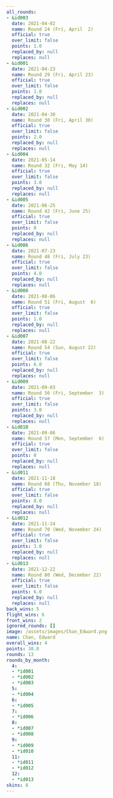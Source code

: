 ```yaml
---
all_rounds:
- &id003
  date: 2021-04-02
  name: Round 24 (Fri, April  2)
  official: true
  over_limit: false
  points: 1.0
  replaced_by: null
  replaces: null
- &id001
  date: 2021-04-23
  name: Round 29 (Fri, April 23)
  official: true
  over_limit: false
  points: 1.0
  replaced_by: null
  replaces: null
- &id002
  date: 2021-04-30
  name: Round 30 (Fri, April 30)
  official: true
  over_limit: false
  points: 2.0
  replaced_by: null
  replaces: null
- &id004
  date: 2021-05-14
  name: Round 32 (Fri, May 14)
  official: true
  over_limit: false
  points: 3.0
  replaced_by: null
  replaces: null
- &id005
  date: 2021-06-25
  name: Round 42 (Fri, June 25)
  official: true
  over_limit: false
  points: 0
  replaced_by: null
  replaces: null
- &id006
  date: 2021-07-23
  name: Round 48 (Fri, July 23)
  official: true
  over_limit: false
  points: 4.0
  replaced_by: null
  replaces: null
- &id008
  date: 2021-08-06
  name: Round 51 (Fri, August  6)
  official: true
  over_limit: false
  points: 1.0
  replaced_by: null
  replaces: null
- &id007
  date: 2021-08-22
  name: Round 54 (Sun, August 22)
  official: true
  over_limit: false
  points: 6.0
  replaced_by: null
  replaces: null
- &id009
  date: 2021-09-03
  name: Round 56 (Fri, September  3)
  official: true
  over_limit: false
  points: 3.0
  replaced_by: null
  replaces: null
- &id010
  date: 2021-09-06
  name: Round 57 (Mon, September  6)
  official: true
  over_limit: false
  points: 0
  replaced_by: null
  replaces: null
- &id011
  date: 2021-11-18
  name: Round 68 (Thu, November 18)
  official: true
  over_limit: false
  points: 8.0
  replaced_by: null
  replaces: null
- &id012
  date: 2021-11-24
  name: Round 70 (Wed, November 24)
  official: true
  over_limit: false
  points: 3.0
  replaced_by: null
  replaces: null
- &id013
  date: 2021-12-22
  name: Round 80 (Wed, December 22)
  official: true
  over_limit: false
  points: 6.0
  replaced_by: null
  replaces: null
back_wins: 5
flight_wins: 6
front_wins: 2
ignored_rounds: []
image: /assets/images/Chan_Edward.png
name: Chan, Edward
overall_wins: 4
points: 38.0
rounds: 13
rounds_by_month:
  4:
  - *id001
  - *id002
  - *id003
  5:
  - *id004
  6:
  - *id005
  7:
  - *id006
  8:
  - *id007
  - *id008
  9:
  - *id009
  - *id010
  11:
  - *id011
  - *id012
  12:
  - *id013
skins: 8
---
```

